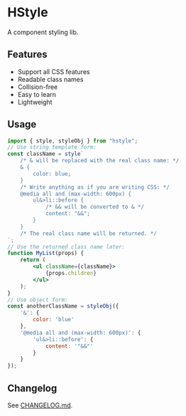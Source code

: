 # HStyle

A component styling lib.

## Features

- Support all CSS features
- Readable class names
- Collision-free
- Easy to learn
- Lightweight

## Usage

```jsx
import { style, styleObj } from "hstyle";
// Use string template form:
const className = style`
    /* & will be replaced with the real class name: */
    & {
        color: blue;
    }
    /* Write anything as if you are writing CSS: */
    @media all and (max-width: 600px) {
        ul&>li::before {
            /* && will be converted to & */
            content: "&&";
        }
    }
    /* The real class name will be returned. */
`;
// Use the returned class name later:
function MyList(props) {
    return (
        <ul className={className}>
            {props.children}
        </ul>
    );
}
// Use object form:
const anotherClassName = styleObj({
    '&': {
        color: 'blue'
    },
    '@media all and (max-width: 600px)': {
        'ul&>li::before': {
            content: '"&&"'
        }
    }
});
```

## Changelog

See [CHANGELOG.md](CHANGELOG.md).
